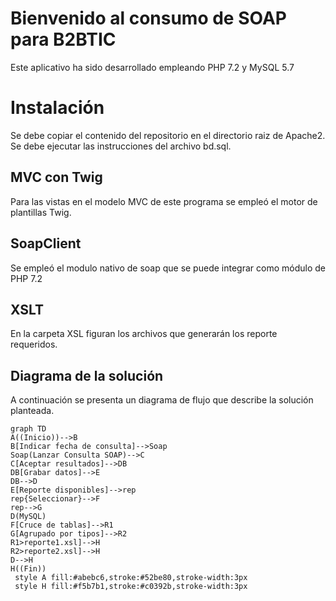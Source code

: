 # Bienvenido al consumo de SOAP para B2BTIC

Este aplicativo ha sido desarrollado empleando PHP 7.2 y MySQL 5.7

# Instalación

Se debe copiar el contenido del repositorio en el directorio raiz de Apache2.
Se debe ejecutar las instrucciones del archivo bd.sql.

## MVC con Twig

Para las vistas en el modelo MVC  de este programa se empleó el motor de plantillas Twig.

## SoapClient

Se empleó el modulo nativo de soap que se puede integrar como módulo de PHP 7.2

## XSLT

En la carpeta XSL figuran los archivos que generarán los reporte requeridos.

## Diagrama de la solución

A continuación se presenta un diagrama de flujo que describe la solución planteada.

```mermaid
graph TD
A((Inicio))-->B
B[Indicar fecha de consulta]-->Soap
Soap(Lanzar Consulta SOAP)-->C
C[Aceptar resultados]-->DB
DB[Grabar datos]-->E
DB-->D
E[Reporte disponibles]-->rep
rep{Seleccionar}-->F
rep-->G
D(MySQL)
F[Cruce de tablas]-->R1
G[Agrupado por tipos]-->R2
R1>reporte1.xsl]-->H
R2>reporte2.xsl]-->H
D-->H
H((Fin))
 style A fill:#abebc6,stroke:#52be80,stroke-width:3px
 style H fill:#f5b7b1,stroke:#c0392b,stroke-width:3px
```
